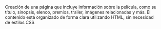 Creación de una página que incluye información sobre la película, como su título, sinopsis, elenco, premios, trailer, imágenes relacionadas y más.
El contenido está organizado de forma clara utilizando HTML, sin necesidad de estilos CSS.

